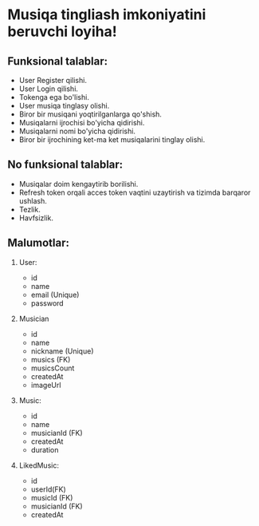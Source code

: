 # Musiqa tingliash imkoniyatini beruvchi loyiha!

## Funksional talablar:
- User Register qilishi.
- User Login qilishi.
- Tokenga ega bo'lishi.
- User musiqa tinglasy olishi.
- Biror bir musiqani yoqtirilganlarga qo'shish.
- Musiqalarni ijrochisi bo'yicha qidirishi.
- Musiqalarni nomi bo'yicha qidirishi.
- Biror bir ijrochining ket-ma ket musiqalarini tinglay olishi.

## No funksional talablar:
- Musiqalar doim kengaytirib borilishi.
- Refresh token orqali acces token vaqtini uzaytirish va tizimda barqaror ushlash.
- Tezlik.
- Havfsizlik.


## Malumotlar:

1. User:
    - id
    - name
    - email (Unique)
    - password


2.  Musician
    - id
    - name
    - nickname (Unique)
    - musics (FK)
    - musicsCount
    - createdAt
    - imageUrl

3. Music:
    - id
    - name
    - musicianId (FK)
    - createdAt
    - duration

4. LikedMusic:
    - id
    - userId(FK)
    - musicId (FK)
    - musicianId (FK)
    - createdAt
